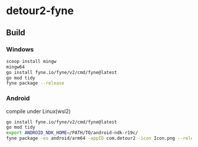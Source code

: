 # detour2-fyne

## Build

### Windows

```bash
scoop install mingw
mingw64
go install fyne.io/fyne/v2/cmd/fyne@latest
go mod tidy
fyne package --release
```

### Android

compile under Linux(wsl2)

```bash
go install fyne.io/fyne/v2/cmd/fyne@latest
go mod tidy
export ANDROID_NDK_HOME=/PATH/TO/android-ndk-r19c/
fyne package -os android/arm64 -appID com.detour2 -icon Icon.png --release
```
